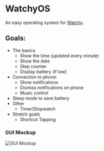 # WatchyOS

An easy operating system for [Watchy](https://github.com/sqfmi/Watchy).

## Goals:
- The basics
	- Show the time (updated every minute)
	- Show the date
	- Step counter
	- Display battery (if low)
- Connection to phone:
	- Show notifications
	- Dismiss notifications on phone
	- Music control
- Sleep mode to save battery
- Other
	- Timer/Stopwatch
- Stretch goals
	- Shortcut Tapping

### GUI Mockup
![GUI Mockup](https://github.com/LeonMatthes/WatchyOS/raw/main/res/gui-mockup.jpg)

